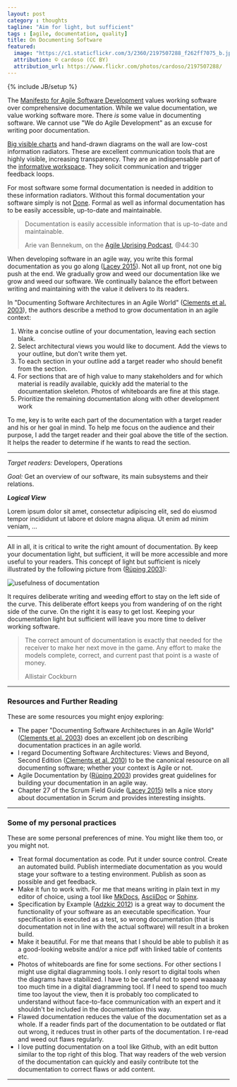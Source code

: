 ```yaml
---
layout: post
category : thoughts
tagline: "Aim for light, but sufficient"
tags : [agile, documentation, quality]
title: On Documenting Software
featured:
  image: "https://c1.staticflickr.com/3/2360/2197507288_f262ff7075_b.jpg"
  attribution: © cardoso (CC BY)
  attribution_url: https://www.flickr.com/photos/cardoso/2197507288/
---
```


{% include JB/setup %}

The [Manifesto for Agile Software Development] values 
working software over comprehensive documentation.
While we value documentation, we value working software more.
There *is* some value in documenting software.
We cannot use "We do Agile Development" 
as an excuse for writing poor documentation.

[Big visible charts] and hand-drawn diagrams on the wall 
are low-cost information radiators.
These are excellent communication tools
that are highly visible, increasing transparency.
They are an indispensable part of the [informative workspace]. 
They solicit communication and trigger feedback loops.

For most software some formal documentation is needed
in addition to these information radiators.
Without this formal documentation your software simply is not [Done].
Formal as well as informal documentation has to be 
easily accessible, up-to-date and maintainable.

> Documentation is easily accessible information
> that is up-to-date and maintainable.
>
> Arie van Bennekum, on the [Agile Uprising Podcast], @44:30

When developing software in an agile way, 
you write this formal documentation as you go along ([Lacey 2015]).
Not all up front, not one big push at the end. 
We gradually grow and weed our documentation 
like we grow and weed our software.
We continually balance the effort 
between writing and maintaining
with the value it delivers to its readers.

In "Documenting Software Architectures in an Agile World" 
([Clements et al. 2003]), the authors describe a method 
to grow documentation in an agile context:

 1. Write a concise outline of your documentation, leaving each section blank.
 1. Select architectural views you would like to document.
    Add the views to your outline, but don't write them yet.
 1. To each section in your outline add a target reader 
    who should benefit from the section.
 1. For sections that are of high value to many stakeholders 
    and for which material is readily available,
    quickly add the material to the documentation skeleton.
    Photos of whiteboards are fine at this stage.
 1. Prioritize the remaining documentation along with other development work

To me, key is to write each part of the documentation 
with a target reader and his or her goal in mind.
To help me focus on the audience and their purpose,
I add the target reader and their goal above the title of the section.
It helps the reader to determine if he wants to read the section.

--- 

*Target readers:* Developers, Operations

*Goal:* Get an overview of our software, 
its main subsystems and their relations.

***Logical View***

Lorem ipsum dolor sit amet, consectetur adipiscing elit, 
sed do eiusmod tempor incididunt ut labore et dolore magna aliqua. 
Ut enim ad minim veniam, ...

---

All in all, it is critical to write the right amount of documentation.
By keep your documentation light, but sufficient,
it will be more accessible and more useful to your readers.
This concept of light but sufficient is nicely illustrated 
by the following picture from ([Rüping 2003]):

![usefulness of documentation](/assets/img/blog/usefulness-of-documentation.png)

It requires deliberate writing and weeding effort
to stay on the left side of the curve.
This deliberate effort keeps you from wandering 
of on the right side of the curve.
On the right it is easy to get lost.
Keeping your documentation light but sufficient
will leave you more time to deliver working software.

> The correct amount of documentation is exactly 
> that needed for the receiver to make her next move in the game. 
> Any effort to make the models complete, correct, and current past that point 
> is a waste of money.
>
> Allistair Cockburn

---

### Resources and Further Reading

These are some resources you might enjoy exploring:

 * The paper "Documenting Software Architectures in an Agile World" 
   ([Clements et al. 2003]) does an excellent job on describing documentation 
   practices in an agile world.
 * I regard Documenting Software Architectures: Views and Beyond, Second Edition 
   ([Clements et al. 2010]) to be the canonical resource on all documenting software;
   whether your context is Agile or not.
 * Agile Documentation by ([Rüping 2003]) provides great guidelines for building 
   your documentation in an agile way.
 * Chapter 27 of the Scrum Field Guide ([Lacey 2015]) tells a nice story about
   documentation in Scrum and provides interesting insights.


---

### Some of my personal practices

These are some personal preferences of mine.
You might like them too, or you might not.

 * Treat formal documentation as code. 
   Put it under source control. 
   Create an automated build.
   Publish intermediate documentation 
   as you would stage your software to a testing environment.
   Publish as soon as possible and get feedback.
 * Make it fun to work with. 
   For me that means writing in plain text in my editor of choice,
   using a tool like [MkDocs], [AsciiDoc] or [Sphinx].
 * Specification by Example ([Adzkic 2012]) is a great way to document 
   the functionality of your software as an executable specification.
   Your specification is executed as a test, so wrong documentation 
   (that is documentation not in line with the actual software) 
   will result in a broken build.
 * Make it beautiful. 
   For me that means that I should be able to publish it 
   as a good-looking website 
   and/or a nice pdf with linked table of contents etc.
 * Photos of whiteboards are fine for some sections.
   For other sections I might use digital diagramming tools.
   I only resort to digital tools when the diagrams have stabilized.
   I have to be careful not to spend 
   waaaaay too much time in a digital diagramming tool.
   If I need to spend too much time too layout the view,
   then it is probably too complicated to understand 
   without face-to-face communication with an expert
   and it shouldn't be included in the documentation this way.
 * Flawed documentation reduces the value of the documentation set as a whole. 
   If a reader finds part of the documentation to be outdated or flat out wrong,
   it reduces trust in other parts of the documentation.
   I re-read and weed out flaws regularly.
 * I love putting documentation on a tool like Github,
   with an edit button similar to the top right of this blog.
   That way readers of the web version of the documentation
   can quickly and easily contribute tot the documentation 
   to correct flaws or add content.

---

 [Lacey 2015]: http://my.safaribooksonline.com/book/software-engineering-and-development/agile-development/9780133853735/part-ivdot-advanced-survival-techniques/ch27_html
 [Manifesto for Agile Software Development]: http://agilemanifesto.org/
 [Clements et al. 2003]: http://repository.cmu.edu/cgi/viewcontent.cgi?article=1556&context=sei
 [Clements et al. 2010]: http://my.safaribooksonline.com/book/software-engineering-and-development/9780132488617
 [Rüping 2003]: https://books.google.nl/books?id=KdAEb0MOQCwC&printsec=frontcover&source=gbs_ge_summary_r&cad=0#v=onepage&q&f=false
 [Done]: https://guntherverheyen.com/2015/05/14/done-is-a-crucial-part-of-scrum-actually/
 [Adzkic 2012]: https://gojko.net/books/specification-by-example/
 [MkDocs]: http://www.mkdocs.org/
 [AsciiDoc]: http://asciidoctor.org/docs/what-is-asciidoc/
 [Sphinx]: http://www.sphinx-doc.org/
 [Agile Uprising Podcast]: http://agileuprising.libsyn.com/manifesto-co-author-interview-arie-van-bennekum
 [Big visible charts]: http://ronjeffries.com/xprog/articles/bigvisiblecharts/
 [information radiators]: https://www.agilealliance.org/glossary/information-radiators/
 [informative workspace]: http://agilexp.com/informativeworkspace/

